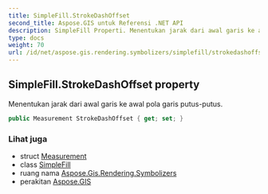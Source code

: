 ```yaml
---
title: SimpleFill.StrokeDashOffset
second_title: Aspose.GIS untuk Referensi .NET API
description: SimpleFill Properti. Menentukan jarak dari awal garis ke awal pola garis putusputus.
type: docs
weight: 70
url: /id/net/aspose.gis.rendering.symbolizers/simplefill/strokedashoffset/
---
```

## SimpleFill.StrokeDashOffset property

Menentukan jarak dari awal garis ke awal pola garis putus-putus.

```csharp
public Measurement StrokeDashOffset { get; set; }
```

### Lihat juga

* struct [Measurement](../../../aspose.gis.rendering/measurement/)
* class [SimpleFill](../)
* ruang nama [Aspose.Gis.Rendering.Symbolizers](../../simplefill/)
* perakitan [Aspose.GIS](../../../)


